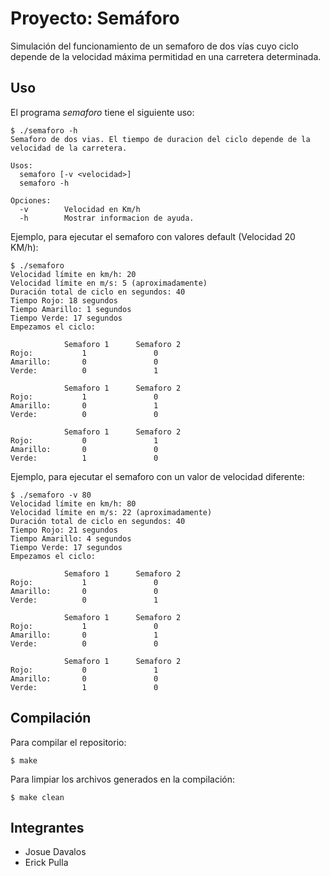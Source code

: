 # Proyecto: Semáforo 
Simulación del funcionamiento de un semaforo de dos vías cuyo ciclo depende de la velocidad máxima permitidad en una carretera determinada.

## Uso
El programa *semaforo* tiene el siguiente uso:
```
$ ./semaforo -h
Semaforo de dos vias. El tiempo de duracion del ciclo depende de la velocidad de la carretera.

Usos:
  semaforo [-v <velocidad>]
  semaforo -h

Opciones:
  -v 		Velocidad en Km/h 
  -h 		Mostrar informacion de ayuda.
```
Ejemplo, para ejecutar el semaforo con valores default (Velocidad 20 KM/h):
```
$ ./semaforo 
Velocidad límite en km/h: 20
Velocidad límite en m/s: 5 (aproximadamente)
Duración total de ciclo en segundos: 40
Tiempo Rojo: 18 segundos
Tiempo Amarillo: 1 segundos
Tiempo Verde: 17 segundos
Empezamos el ciclo:

            Semaforo 1      Semaforo 2
Rojo:     	    1		        0
Amarillo:   	0		        0
Verde:      	0		        1

            Semaforo 1      Semaforo 2
Rojo:     	    1		        0
Amarillo:   	0		        1
Verde:      	0		        0

            Semaforo 1      Semaforo 2
Rojo:       	0		        1
Amarillo: 	    0		        0
Verde:    	    1		        0
```

Ejemplo, para ejecutar el semaforo con un valor de velocidad diferente:
```
$ ./semaforo -v 80
Velocidad límite en km/h: 80
Velocidad límite en m/s: 22 (aproximadamente)
Duración total de ciclo en segundos: 40
Tiempo Rojo: 21 segundos
Tiempo Amarillo: 4 segundos
Tiempo Verde: 17 segundos
Empezamos el ciclo:

            Semaforo 1      Semaforo 2
Rojo:     	    1		        0
Amarillo:   	0		        0
Verde:      	0		        1

            Semaforo 1      Semaforo 2
Rojo:     	    1		        0
Amarillo:   	0		        1
Verde:      	0		        0

            Semaforo 1      Semaforo 2
Rojo:       	0		        1
Amarillo: 	    0		        0
Verde:    	    1		        0

```


## Compilación
Para compilar el repositorio:
```
$ make
```
Para limpiar los archivos generados en la compilación:
```
$ make clean
```

## Integrantes
- Josue Davalos
- Erick Pulla